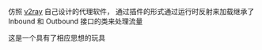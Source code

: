 仿照 [v2ray](https://v2ray.com) 自己设计的代理软件， 通过插件的形式通过运行时反射来加载继承了Inbound 和 Outbound 接口的类来处理流量

这是一个具有了相应思想的玩具

